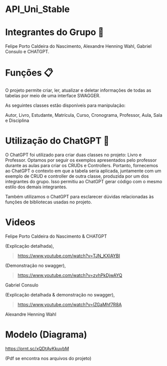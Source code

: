 # API_Uni_Stable


# Integrantes do Grupo 👥

Felipe Porto Caldeira do Nascimento, 
Alexandre Henning Wahl,
Gabriel Consulo e
CHATGPT.


# Funções 📋
O projeto permite criar, ler, atualizar e deletar informações de todas as tabelas por meio de uma interface SWAGGER.

As seguintes classes estão disponíveis para manipulação:

Autor, 
Livro,
Estudante, 
Matrícula, 
Curso, 
Cronograma, 
Professor, 
Aula, 
Sala e
Disciplina

# Utilização do ChatGPT 🤖
O ChatGPT foi utilizado para criar duas classes no projeto: Livro e Professor. Optamos por seguir os exemplos apresentados pelo professor durante as aulas para criar os CRUDs e Controllers. Portanto, fornecemos ao ChatGPT o contexto em que a tabela seria aplicada, juntamente com um exemplo de CRUD e controller de outra classe, produzida por um dos integrantes do grupo. Isso permitiu ao ChatGPT gerar código com o mesmo estilo dos demais integrantes.

Também utilizamos o ChatGPT para esclarecer dúvidas relacionadas às funções de bibliotecas usadas no projeto.

# Videos

Felipe Porto Caldeira do Nascimento & CHATGPT

(Explicação detalhada), 

>https://www.youtube.com/watch?v=TJN_KXlAYBI

(Demonstração no swagger), 

>https://www.youtube.com/watch?v=zvhPkDjwAYQ

Gabriel Consulo

(Explicação detalhada & demonstração no swagger), 

>https://www.youtube.com/watch?v=lZGaMhf7R8A

Alexandre Henning Wahl


# Modelo (Diagrama)

https://prnt.sc/xQDtAvKkuvbM

(Pdf se encontra nos arquivos do projeto)
